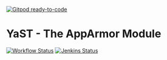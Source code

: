 [![Gitpod ready-to-code](https://img.shields.io/badge/Gitpod-ready--to--code-blue?logo=gitpod)](https://gitpod.io/#https://github.com/yast/yast-apparmor)

# YaST - The AppArmor Module #

[![Workflow Status](https://github.com/yast/yast-apparmor/workflows/CI/badge.svg?branch=master)](
https://github.com/yast/yast-apparmor/actions?query=branch%3Amaster)
[![Jenkins Status](https://ci.opensuse.org/buildStatus/icon?job=yast-yast-apparmor-master)](
https://ci.opensuse.org/view/Yast/job/yast-yast-apparmor-master/)
